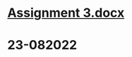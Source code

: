 # [Assignment 3.docx](https://github.com/Deelip918/23-082022/files/9410149/Assignment.3.docx)
# 23-082022

